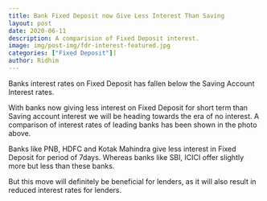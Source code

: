```yaml
---
title: Bank Fixed Deposit now Give Less Interest Than Saving
layout: post
date: 2020-06-11
description: A comparision of Fixed Deposit interest.
image: img/post-img/fdr-interest-featured.jpg
categories: ["Fixed Deposit"]]
author: Ridhim
---
```


Banks interest rates on Fixed Deposit has fallen below the Saving Account Interest rates.

With banks now giving less interest on Fixed Deposit for short term than Saving account interest we will be heading towards the era of no interest.
A comparison of interest rates of leading banks has been shown in the photo above.

Banks like PNB, HDFC and Kotak Mahindra give less interest in Fixed Deposit for period of 7days. Whereas banks like SBI, ICICI offer slightly more but less than these banks.

But this move will definitely be beneficial for lenders, as it will also result in reduced interest rates for lenders.
